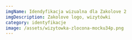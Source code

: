 ```yaml
---
imgName: Idendyfikacja wizualna dla Zakolove 2
imgDescription: Zakolove logo, wizytówki
category: identyfikacje
image: /assets/wizytowka-zlocona-mocku34p.png
---
```

